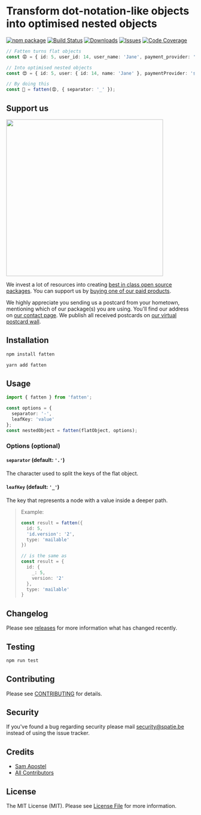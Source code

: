 # Transform dot-notation-like objects into optimised nested objects

[![npm package][npm-img]][npm-url]
[![Build Status][build-img]][build-url]
[![Downloads][downloads-img]][downloads-url]
[![Issues][issues-img]][issues-url]
[![Code Coverage][codecov-img]][codecov-url]

```ts
// Fatten turns flat objects
const 😡 = { id: 5, user_id: 14, user_name: 'Jane', payment_provider: 'stripe' };

// Into optimised nested objects
const 😍 = { id: 5, user: { id: 14, name: 'Jane' }, paymentProvider: 'stripe' };

// By doing this
const 🤯 = fatten(😡, { separator: '_' });
```

## Support us

[<img src="https://github-ads.s3.eu-central-1.amazonaws.com/spatiebe.jpg?t=1" width="419px" />](https://spatie.be/github-ad-click/spatie.be)

We invest a lot of resources into creating [best in class open source packages](https://spatie.be/open-source). You can support us by [buying one of our paid products](https://spatie.be/open-source/support-us).

We highly appreciate you sending us a postcard from your hometown, mentioning which of our package(s) you are using. You'll find our address on [our contact page](https://spatie.be/about-us). We publish all received postcards on [our virtual postcard wall](https://spatie.be/open-source/postcards).

## Installation

```bash
npm install fatten
```

```bash
yarn add fatten
```

## Usage

```ts
import { fatten } from 'fatten';

const options = {
  separator: '-',
  leafKey: 'value'
};
const nestedObject = fatten(flatObject, options);
```
### Options (optional)
#### `separator` (default: `'.'`)
The character used to split the keys of the flat object. 

#### `leafKey` (default: `'_'`)
The key that represents a node with a value inside a deeper path.

> Example: 
> ```ts
> const result = fatten({
>   id: 5,
>   'id.version': '2',
>   type: 'mailable'
> })
> 
> // is the same as
> const result = {
>   id: {
>     _: 5,
>     version: '2'
>   },
>   type: 'mailable'
> }
>
> ```

## Changelog

Please see [releases](https://github.com/spatie/fatten/releases) for more information what has changed recently.

## Testing

```bash
npm run test
```

## Contributing

Please see [CONTRIBUTING](https://github.com/spatie/.github/blob/main/CONTRIBUTING.md) for details.

## Security

If you've found a bug regarding security please mail [security@spatie.be](mailto:security@spatie.be) instead of using the issue tracker.

## Credits

- [Sam Apostel](https://github.com/Sam-Apostel)
- [All Contributors](../../contributors)

## License

The MIT License (MIT). Please see [License File](LICENSE.md) for more information.



[build-img]:https://github.com/spatie/fatten/actions/workflows/release.yml/badge.svg
[build-url]:https://github.com/spatie/fatten/actions/workflows/release.yml
[downloads-img]:https://img.shields.io/npm/dt/fatten
[downloads-url]:https://www.npmtrends.com/fatten
[npm-img]:https://img.shields.io/npm/v/fatten
[npm-url]:https://www.npmjs.com/package/fatten
[issues-img]:https://img.shields.io/github/issues/spatie/fatten
[issues-url]:https://github.com/spatie/fatten/issues
[codecov-img]:https://codecov.io/gh/spatie/fatten/branch/main/graph/badge.svg
[codecov-url]:https://codecov.io/gh/spatie/fatten
